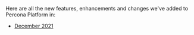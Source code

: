 Here are all the new features, enhancements and changes we've added to Percona Platform in:

- [December 2021](December-2021.md)
